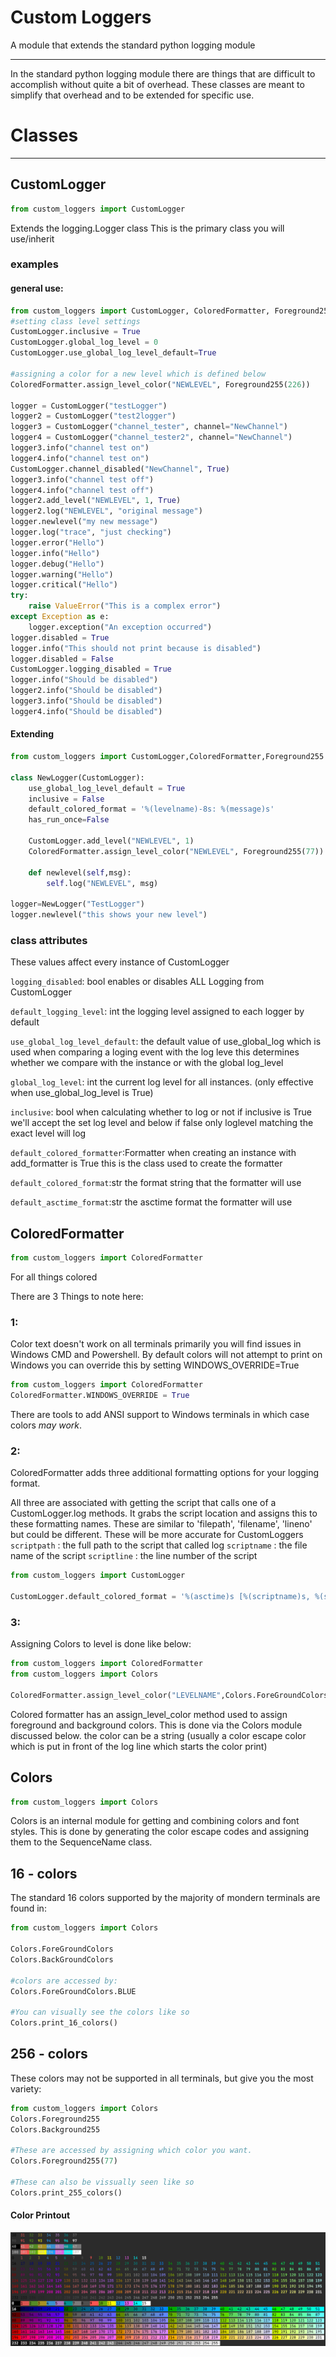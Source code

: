 # Custom Loggers
A module that extends the standard python logging module
___

In the standard python logging module there are things that are difficult to accomplish without quite a bit of overhead. 
These classes are meant to simplify that overhead and to be extended for specific use.

# Classes
___
## CustomLogger
```python
from custom_loggers import CustomLogger
```


Extends the logging.Logger class
This is the primary class you will use/inherit

### examples
#### general use:
```python
from custom_loggers import CustomLogger, ColoredFormatter, Foreground255
#setting class level settings
CustomLogger.inclusive = True
CustomLogger.global_log_level = 0
CustomLogger.use_global_log_level_default=True

#assigning a color for a new level which is defined below
ColoredFormatter.assign_level_color("NEWLEVEL", Foreground255(226))

logger = CustomLogger("testLogger")
logger2 = CustomLogger("test2logger")
logger3 = CustomLogger("channel_tester", channel="NewChannel")
logger4 = CustomLogger("channel_tester2", channel="NewChannel")
logger3.info("channel test on")
logger4.info("channel test on")
CustomLogger.channel_disabled("NewChannel", True)
logger3.info("channel test off")
logger4.info("channel test off")
logger2.add_level("NEWLEVEL", 1, True)
logger2.log("NEWLEVEL", "original message")
logger.newlevel("my new message")
logger.log("trace", "just checking")
logger.error("Hello")
logger.info("Hello")
logger.debug("Hello")
logger.warning("Hello")
logger.critical("Hello")
try:
    raise ValueError("This is a complex error")
except Exception as e:
    logger.exception("An exception occurred")
logger.disabled = True
logger.info("This should not print because is disabled")
logger.disabled = False
CustomLogger.logging_disabled = True
logger.info("Should be disabled")
logger2.info("Should be disabled")
logger3.info("Should be disabled")
logger4.info("Should be disabled")
```
#### Extending
```python
from custom_loggers import CustomLogger,ColoredFormatter,Foreground255

class NewLogger(CustomLogger):
    use_global_log_level_default = True
    inclusive = False
    default_colored_format = '%(levelname)-8s: %(message)s'
    has_run_once=False

    CustomLogger.add_level("NEWLEVEL", 1)
    ColoredFormatter.assign_level_color("NEWLEVEL", Foreground255(77))

    def newlevel(self,msg):
        self.log("NEWLEVEL", msg)

logger=NewLogger("TestLogger")
logger.newlevel("this shows your new level")
```


### class attributes
These values affect every instance of CustomLogger

`logging_disabled`: bool enables or disables ALL Logging from CustomLogger

`default_logging_level`: int the logging level assigned to each logger by default


`use_global_log_level_default`: the default value of use_global_log which is used when comparing a loging event with the 
log leve this determines whether we compare with the instance or with the global log_level

`global_log_level`: int the current log level for all instances. (only effective when use_global_log_level is True)

`inclusive`: bool when calculating whether to log or not if inclusive is True we'll accept the set log level and below
    if false only loglevel matching the exact level will log

`default_colored_formatter`:Formatter when creating an instance with add_formatter is True this is the class used to
    create the formatter

`default_colored_format`:str the format string that the formatter will use

`default_asctime_format`:str the asctime format the formatter will use


## ColoredFormatter
```python
from custom_loggers import ColoredFormatter
```
For all things colored

There are 3 Things to note here:
### 1:
Color text doesn't work on all terminals primarily you will find issues in Windows CMD and Powershell.
By default colors will not attempt to print on Windows you can override this by setting WINDOWS_OVERRIDE=True
```python
from custom_loggers import ColoredFormatter
ColoredFormatter.WINDOWS_OVERRIDE = True
```
There are tools to add ANSI support to Windows terminals in which case colors *may work*.

### 2:
ColoredFormatter adds three additional formatting options for your logging format.

All three are associated with getting the script that calls one of a CustomLogger.log methods. It grabs the script 
location and assigns this to these formatting names. These are similar to 'filepath', 'filename', 'lineno' but could be 
different. These will be more accurate for CustomLoggers
`scriptpath` : the full path to the script that called log
`scriptname` : the file name of the script
`scriptline` : the line number of the script

```python
from custom_loggers import CustomLogger

CustomLogger.default_colored_format = '%(asctime)s [%(scriptname)s, %(scriptline)s] %(levelname)-8s %(name)s: %(message)s'

```

### 3:
Assigning Colors to level is done like below:
```python
from custom_loggers import ColoredFormatter
from custom_loggers import Colors

ColoredFormatter.assign_level_color("LEVELNAME",Colors.ForeGroundColors.GREEN)
```
Colored formatter has an assign_level_color method used to assign foreground and background colors. This is done via 
the Colors module discussed below. the color can be a string (usually a color escape color which is put in front of 
the log line which starts the color print)

## Colors
```python
from custom_loggers import Colors
```

Colors is an internal module for getting and combining colors and font styles.
This is done by generating the color escape codes and assigning them to the SequenceName class.

## 16 - colors
The standard 16 colors supported by the majority of mondern terminals are found in:
```python
from custom_loggers import Colors

Colors.ForeGroundColors
Colors.BackGroundColors

#colors are accessed by:
Colors.ForeGroundColors.BLUE

#You can visually see the colors like so
Colors.print_16_colors()

```

## 256 - colors
These colors may not be supported in all terminals, but give you the most variety:
```python
from custom_loggers import Colors
Colors.Foreground255
Colors.Background255

#These are accessed by assigning which color you want.
Colors.Foreground255(77)

#These can also be vissually seen like so
Colors.print_255_colors()

```

#### Color Printout
![Assets/colors_pic.png](Assets/colors_pic.png)


